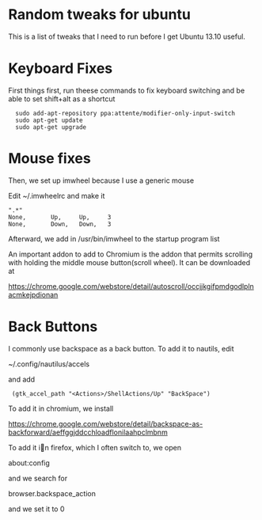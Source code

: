 Random tweaks for ubuntu
=============
This is a list of tweaks that I need to run before I get Ubuntu 13.10 useful.

Keyboard Fixes
============
First things first, run theese commands to fix keyboard switching and be able to set shift+alt as a shortcut
```
  sudo add-apt-repository ppa:attente/modifier-only-input-switch
  sudo apt-get update
  sudo apt-get upgrade
```
Mouse fixes
===========
Then, we set up imwheel because I use a generic mouse

Edit ~/.imwheelrc and make it
```
".*"
None,       Up,     Up,     3
None,       Down,   Down,   3
```



Afterward, we add in /usr/bin/imwheel to the startup program list

An important addon to add to Chromium is the addon that permits scrolling with holding the middle mouse button(scroll wheel). It can be downloaded at



https://chrome.google.com/webstore/detail/autoscroll/occjjkgifpmdgodlplnacmkejpdionan

Back Buttons
=============
I commonly use backspace as a back button. To add it to nautils, edit

~/.config/nautilus/accels


and add

     (gtk_accel_path "<Actions>/ShellActions/Up" "BackSpace")




To add it in chromium, we install

https://chrome.google.com/webstore/detail/backspace-as-backforward/aeffggjddcchloadflonilaahpclmbnm

To add it in firefox, which I often switch to, we open

about:config

and we search for

browser.backspace_action

and we set it to 0

